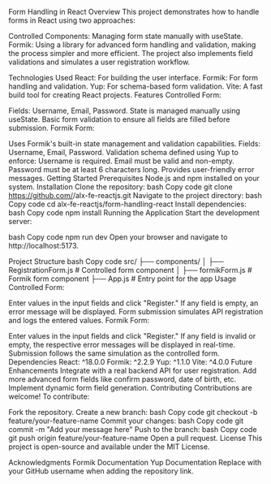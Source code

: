 Form Handling in React
Overview
This project demonstrates how to handle forms in React using two approaches:

Controlled Components: Managing form state manually with useState.
Formik: Using a library for advanced form handling and validation, making the process simpler and more efficient.
The project also implements field validations and simulates a user registration workflow.

Technologies Used
React: For building the user interface.
Formik: For form handling and validation.
Yup: For schema-based form validation.
Vite: A fast build tool for creating React projects.
Features
Controlled Form:

Fields: Username, Email, Password.
State is managed manually using useState.
Basic form validation to ensure all fields are filled before submission.
Formik Form:

Uses Formik's built-in state management and validation capabilities.
Fields: Username, Email, Password.
Validation schema defined using Yup to enforce:
Username is required.
Email must be valid and non-empty.
Password must be at least 6 characters long.
Provides user-friendly error messages.
Getting Started
Prerequisites
Node.js and npm installed on your system.
Installation
Clone the repository:
bash
Copy code
git clone https://github.com/<your-username>/alx-fe-reactjs.git
Navigate to the project directory:
bash
Copy code
cd alx-fe-reactjs/form-handling-react
Install dependencies:
bash
Copy code
npm install
Running the Application
Start the development server:

bash
Copy code
npm run dev
Open your browser and navigate to http://localhost:5173.

Project Structure
bash
Copy code
src/
├── components/
│   ├── RegistrationForm.js      # Controlled form component
│   ├── formikForm.js            # Formik form component
├── App.js                       # Entry point for the app
Usage
Controlled Form:

Enter values in the input fields and click "Register."
If any field is empty, an error message will be displayed.
Form submission simulates API registration and logs the entered values.
Formik Form:

Enter values in the input fields and click "Register."
If any field is invalid or empty, the respective error messages will be displayed in real-time.
Submission follows the same simulation as the controlled form.
Dependencies
React: ^18.0.0
Formik: ^2.2.9
Yup: ^1.1.0
Vite: ^4.0.0
Future Enhancements
Integrate with a real backend API for user registration.
Add more advanced form fields like confirm password, date of birth, etc.
Implement dynamic form field generation.
Contributing
Contributions are welcome! To contribute:

Fork the repository.
Create a new branch:
bash
Copy code
git checkout -b feature/your-feature-name
Commit your changes:
bash
Copy code
git commit -m "Add your message here"
Push to the branch:
bash
Copy code
git push origin feature/your-feature-name
Open a pull request.
License
This project is open-source and available under the MIT License.

Acknowledgments
Formik Documentation
Yup Documentation
Replace <your-username> with your GitHub username when adding the repository link.